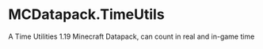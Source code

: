 # MCDatapack.TimeUtils
A Time Utilities 1.19 Minecraft Datapack, can count in real and in-game time
